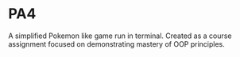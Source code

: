 # PA4

A simplified Pokemon like game run in terminal.
Created as a course assignment focused on demonstrating mastery of OOP principles.
